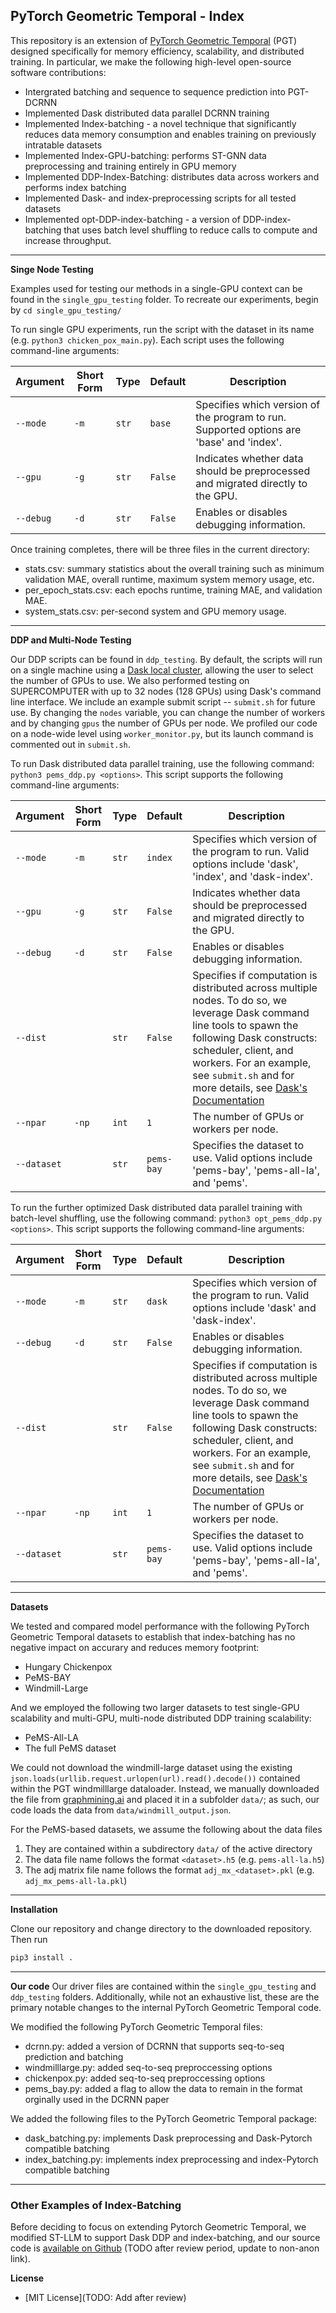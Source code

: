 


## PyTorch Geometric Temporal - Index

This repository is an extension of [PyTorch Geometric Temporal](https://github.com/benedekrozemberczki/pytorch_geometric_temporal) (PGT) designed specifically for memory efficiency, scalability, and distributed training. In particular, we make the following high-level open-source software contributions:

* Intergrated batching and sequence to sequence prediction into PGT-DCRNN
* Implemented Dask distributed data parallel DCRNN training
* Implemented Index-batching - a novel technique that significantly reduces data memory consumption and enables training on previously intratable datasets
* Implemented Index-GPU-batching: performs ST-GNN data preprocessing and training entirely in GPU memory
* Implemented DDP-Index-Batching: distributes data across workers and performs index batching
* Implemented Dask- and index-preprocessing scripts for all tested datasets
* Implemented opt-DDP-index-batching - a version of DDP-index-batching that uses batch level shuffling to reduce calls to compute and increase throughput. 




--------------------------------------------------------------------------------
**Singe Node Testing**

Examples used for testing our methods in a single-GPU context can be found in the `single_gpu_testing` folder. To recreate our experiments, begin by `cd single_gpu_testing/`

To run single GPU experiments, run the script with the dataset in its name (e.g. `python3 chicken_pox_main.py`). Each script uses the following command-line arguments:


| Argument            | Short Form | Type    | Default  | Description                                                 |
|---------------------|------------|---------|----------|-------------------------------------------------------------|
| `--mode`            | `-m`       | `str`   | `base`   | Specifies which version of the program to run. Supported options are 'base' and 'index'.            |
| `--gpu`             | `-g`       | `str`   | `False`  | Indicates whether data should be preprocessed and migrated directly to the GPU. |
| `--debug`           | `-d`       | `str`   | `False`  | Enables or disables debugging information.                 |

Once training completes, there will be three files in the current directory:
* stats.csv: summary statistics about the overall training such as minimum validation MAE, overall runtime, maximum system memory usage, etc.
* per_epoch_stats.csv: each epochs runtime, training MAE, and validation MAE.
* system_stats.csv: per-second system and GPU memory usage.


--------------------------------------------------------------------------------

**DDP and Multi-Node Testing**

Our DDP scripts can be found in `ddp_testing`. By default, the scripts will run on a single machine using a [Dask local cluster](https://docs.dask.org/en/stable/deploying-python.html#localcluster), allowing the user to select the number of GPUs to use. We also performed testing on SUPERCOMPUTER with up to 32 nodes (128 GPUs) using Dask's command line interface. We include an example submit script -- `submit.sh` for future use. By changing the `nodes` variable, you can change the number of workers and by changing `gpus` the number of GPUs per node. We profiled our code on a node-wide level using `worker_monitor.py`, but its launch command is commented out in `submit.sh`.


To run Dask distributed data parallel training, use the following command: `python3 pems_ddp.py <options>`. This script supports the following command-line arguments: 


| Argument             | Short Form | Type    | Default    | Description                                                              |
|----------------------|------------|---------|------------|--------------------------------------------------------------------------|
| `--mode`             | `-m`       | `str`   | `index`    | Specifies which version of the program to run. Valid options include 'dask', 'index', and 'dask-index'.                     |
| `--gpu`              | `-g`       | `str`   | `False`    | Indicates whether data should be preprocessed and migrated directly to the GPU. |
| `--debug`            | `-d`       | `str`   | `False`    | Enables or disables debugging information.                              |
| `--dist`             |            | `str`   | `False`    | Specifies if computation is distributed across multiple nodes. To do so, we leverage Dask  command line tools to spawn the following Dask constructs: scheduler, client, and workers. For an example, see `submit.sh` and for more details, see  [Dask's Documentation](https://docs.dask.org/en/latest/deploying-cli.html)      |
| `--npar`             | `-np`      | `int`   | `1`        | The number of GPUs or workers per node.                                 |
| `--dataset`          |            | `str`   | `pems-bay` | Specifies the dataset to use. Valid options include 'pems-bay', 'pems-all-la', and 'pems'.                                |

To run the further optimized Dask distributed data parallel training with batch-level shuffling, use the following command: `python3 opt_pems_ddp.py <options>`. This script supports the following command-line arguments: 


| Argument             | Short Form | Type    | Default    | Description                                                              |
|----------------------|------------|---------|------------|--------------------------------------------------------------------------|
| `--mode`             | `-m`       | `str`   | `dask`    | Specifies which version of the program to run. Valid options include 'dask' and 'dask-index'.                     |
| `--debug`            | `-d`       | `str`   | `False`    | Enables or disables debugging information.                              |
| `--dist`             |            | `str`   | `False`    | Specifies if computation is distributed across multiple nodes. To do so, we leverage Dask  command line tools to spawn the following Dask constructs: scheduler, client, and workers. For an example, see `submit.sh` and for more details, see  [Dask's Documentation](https://docs.dask.org/en/latest/deploying-cli.html)      |
| `--npar`             | `-np`      | `int`   | `1`        | The number of GPUs or workers per node.                                 |
| `--dataset`          |            | `str`   | `pems-bay` | Specifies the dataset to use. Valid options include 'pems-bay', 'pems-all-la', and 'pems'.                                |

---------------------------------------------------------
**Datasets**

We tested and compared model performance with the following PyTorch Geometric Temporal datasets to establish that index-batching has no negative impact on accurary and reduces memory footprint:

* Hungary Chickenpox 
* PeMS-BAY
* Windmill-Large

And we employed the following two larger datasets to test single-GPU scalability and multi-GPU, multi-node distributed DDP training scalability:
* PeMS-All-LA
* The full PeMS dataset


We could not download the windmill-large dataset using the existing `json.loads(urllib.request.urlopen(url).read().decode())` contained within the PGT windmilllarge dataloader. Instead, we manually downloaded the file from [graphmining.ai](https://graphmining.ai/temporal_datasets/windmill_output.json) and placed it in a subfolder `data/`; as such, our code loads the data from `data/windmill_output.json`. 

For the PeMS-based datasets, we assume the following about the data files
1. They are contained within a subdirectory `data/` of the active directory
2. The data file name follows the format `<dataset>.h5` (e.g. `pems-all-la.h5`)
3. The adj matrix file name follows the format `adj_mx_<dataset>.pkl` (e.g. `adj_mx_pems-all-la.pkl`)

---------------------------------------------------------
**Installation**

Clone our repository and change directory to the downloaded repository. Then run

```sh
pip3 install .
```

[pytorch-install]: https://pytorch.org/get-started/locally/
[pyg-install]: https://pytorch-geometric.readthedocs.io/en/latest/notes/installation.html


--------------------------------------------------------------------------------
**Our code**
Our driver files are contained within the `single_gpu_testing` and `ddp_testing` folders. Additionally, while not an exhaustive list, these are the primary notable changes to the internal PyTorch Geometric Temporal code.

We modified the following PyTorch Geometric Temporal files:
* dcrnn.py: added a version of DCRNN that supports seq-to-seq prediction and batching
* windmilllarge.py: added seq-to-seq preproccessing options
* chickenpox.py: added seq-to-seq preproccessing options
* pems_bay.py: added a flag to allow the data to remain in the format orginally used in the DCRNN paper

We added the following files to the PyTorch Geometric Temporal package:
* dask_batching.py: implements Dask preprocessing and Dask-Pytorch compatible batching
* index_batching.py: implements index preprocessing and index-Pytorch compatible batching

--------------------------------------------------------------------------------

### Other Examples of Index-Batching
Before deciding to focus on extending Pytorch Geometric Temporal, we modified ST-LLM to support Dask DDP and index-batching, and our source code is [available on Github](https://anonymous.4open.science/r/DDP-Index-Batching-ST-LLM-83E9/README.md) (TODO after review period, update to non-anon link). 


**License**


- [MIT License](TODO: Add after review)

